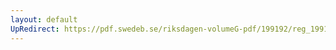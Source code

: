 ```yaml
---
layout: default
UpRedirect: https://pdf.swedeb.se/riksdagen-volumeG-pdf/199192/reg_199192/reg_199192_0805.pdf
---
```

